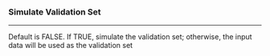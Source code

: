<h3>Simulate Validation Set</h3>
<hr>
Default is FALSE. If TRUE, simulate the validation set; otherwise, the input data will be used as the validation set